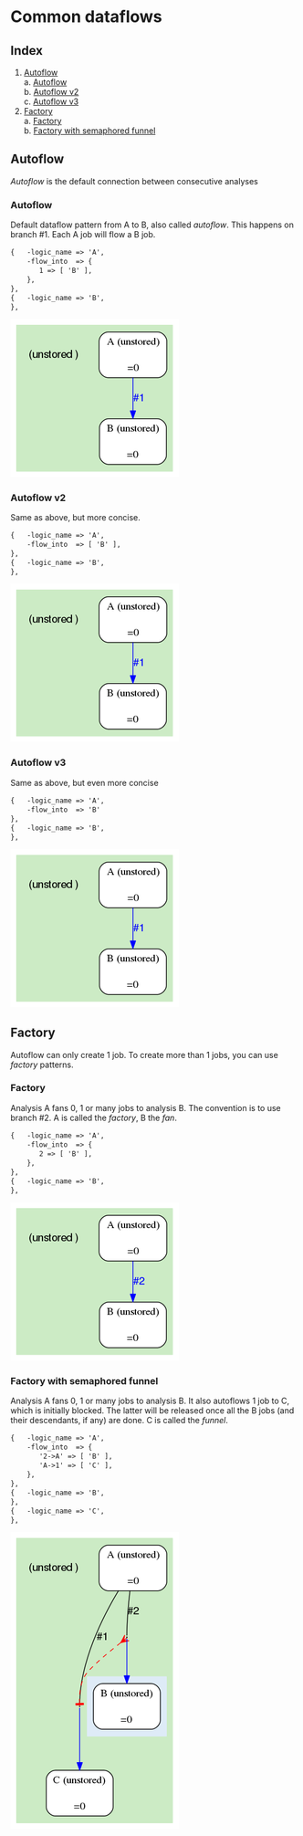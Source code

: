 # Common dataflows

## Index

1. [Autoflow](#100)  
  a. [Autoflow](#101)  
  b. [Autoflow v2](#102)  
  c. [Autoflow v3](#103)  
2. [Factory](#200)  
  a. [Factory](#201)  
  b. [Factory with semaphored funnel](#202)  

## <a name='100'></a>Autoflow

<em>Autoflow</em> is the default connection between consecutive analyses


### <a name='101'></a>Autoflow

Default dataflow pattern from A to B, also called <em>autoflow</em>. This happens on branch #1. Each A job will flow a B job.

```
{   -logic_name => 'A',
    -flow_into  => {
       1 => [ 'B' ],
    },
},
{   -logic_name => 'B',
},
```
![diagram](dataflows/101.png)

### <a name='102'></a>Autoflow v2

Same as above, but more concise.

```
{   -logic_name => 'A',
    -flow_into  => [ 'B' ],
},
{   -logic_name => 'B',
},
```
![diagram](dataflows/102.png)

### <a name='103'></a>Autoflow v3

Same as above, but even more concise

```
{   -logic_name => 'A',
    -flow_into  => 'B'
},
{   -logic_name => 'B',
},
```
![diagram](dataflows/103.png)

## <a name='200'></a>Factory

Autoflow can only create 1 job. To create more than 1 jobs, you can use <em>factory</em> patterns.


### <a name='201'></a>Factory

Analysis A fans 0, 1 or many jobs to analysis B. The convention is to use branch #2. A is called the <em>factory</em>, B the <em>fan</em>.

```
{   -logic_name => 'A',
    -flow_into  => {
       2 => [ 'B' ],
    },
},
{   -logic_name => 'B',
},
```
![diagram](dataflows/201.png)

### <a name='202'></a>Factory with semaphored funnel

Analysis A fans 0, 1 or many jobs to analysis B. It also autoflows 1 job to C, which is initially blocked. The latter will be released once all the B jobs (and their descendants, if any) are done. C is called the <em>funnel</em>.

```
{   -logic_name => 'A',
    -flow_into  => {
       '2->A' => [ 'B' ],
       'A->1' => [ 'C' ],
    },
},
{   -logic_name => 'B',
},
{   -logic_name => 'C',
},
```
![diagram](dataflows/202.png)

